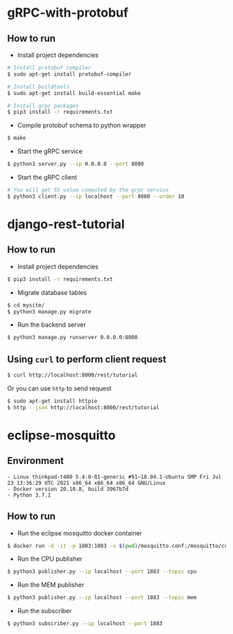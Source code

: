 # gRPC-with-protobuf

## How to run

-   Install project dependencies

```bash
# Install protobuf compiler
$ sudo apt-get install protobuf-compiler

# Install buildtools
$ sudo apt-get install build-essential make

# Install grpc packages
$ pip3 install -r requirements.txt
```

-   Compile protobuf schema to python wrapper

```bash
$ make
```

-   Start the gRPC service

```bash
$ python3 server.py --ip 0.0.0.0 --port 8080
```

-   Start the gRPC client

```bash
# You will get 55 value computed by the grpc service
$ python3 client.py --ip localhost --port 8080 --order 10
```

# django-rest-tutorial

## How to run

-   Install project dependencies

```bash
$ pip3 install -r requirements.txt
```

-   Migrate database tables

```bash
$ cd mysite/
$ python3 manage.py migrate
```

-   Run the backend server

```bash
$ python3 manage.py runserver 0.0.0.0:8000
```

## Using `curl` to perform client request

```bash
$ curl http://localhost:8000/rest/tutorial
```

Or you can use `http` to send request

```bash
$ sudo apt-get install httpie
$ http --json http://localhost:8000/rest/tutorial
```

# eclipse-mosquitto

## Environment

```
- Linux thinkpad-t480 5.4.0-81-generic #91~18.04.1-Ubuntu SMP Fri Jul 23 13:36:29 UTC 2021 x86_64 x86_64 x86_64 GNU/Linux
- Docker version 20.10.8, build 3967b7d
- Python 3.7.1
```

## How to run

-   Run the eclipse mosquitto docker container

```bash
$ docker run -d -it -p 1883:1883 -v $(pwd)/mosquitto.conf:/mosquitto/config/mosquitto.conf eclipse-mosquitto
```

-   Run the CPU publisher

```bash
$ python3 publisher.py --ip localhost --port 1883 --topic cpu
```

-   Run the MEM publisher

```bash
$ python3 publisher.py --ip localhost --port 1883 --topic mem
```

-   Run the subscriber

```bash
$ python3 subscriber.py --ip localhost --port 1883
```
